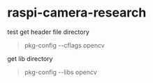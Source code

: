# raspi-camera-research
test
get header file directory
> pkg-config --cflags opencv

get lib directory
> pkg-config --libs opencv
